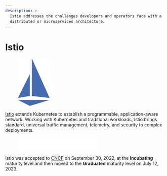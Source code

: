 ```yaml
---
description: >-
  Istio addresses the challenges developers and operators face with a
  distributed or microservices architecture.
---
```


# Istio

<figure><img src="../../../.gitbook/assets/istio.png" alt="" width="100"><figcaption></figcaption></figure>

[Istio](https://istio.io) extends Kubernetes to establish a programmable, application-aware network. Working with Kubernetes and traditional workloads, Istio brings standard, universal traffic management, telemetry, and security to complex deployments.

<figure><img src="../../../.gitbook/assets/cncf.png" alt=""><figcaption></figcaption></figure>

Istio was accepted to [CNCF](https://www.cncf.io/projects/istio) on September 30, 2022, at the **Incubating** maturity level and then moved to the **Graduated** maturity level on July 12, 2023.
